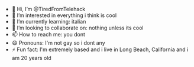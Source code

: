 - 👋 Hi, I’m @TiredFromTelehack
- 👀 I’m interested in everything i think is cool
- 🌱 I’m currently learning: italian
- 💞️ I’m looking to collaborate on: nothing unless its cool
- 📫 How to reach me: you dont
- 😄 Pronouns: I'm not gay so i dont any
- ⚡ Fun fact: I'm extremely based and i live in Long Beach, California and i am 20 years old

<!---
TiredFromTelehack/TiredFromTelehack is a ✨ special ✨ repository because its `README.md` (this file) appears on your GitHub profile.
You can click the Preview link to take a look at your changes.
--->
